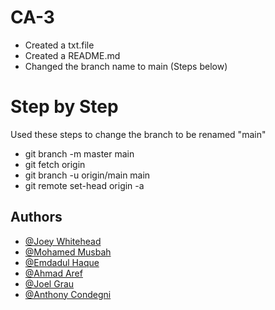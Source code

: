 # CA-3
- Created a txt.file
- Created a README.md
- Changed the branch name to main (Steps below)

# Step by Step
Used these steps to change the branch to be renamed "main"
- git branch -m master main
- git fetch origin
- git branch -u origin/main main
- git remote set-head origin -a

## Authors
- [@Joey Whitehead](https://www.github.com/Fledtrain)
- [@Mohamed Musbah](https://github.com/MohamedM829)
- [@Emdadul Haque](https://www.linkedin.com/in/emdadul-haque-67a021154/)
- [@Ahmad Aref](https://www.linkedin.com/in/ahmadsaref/)
- [@Joel Grau](https://www.linkedin.com/in/joel-grau-1a056714a/)
- [@Anthony Condegni](https://www.linkedin.com/in/anthony-condegni-80365a1ba/)
